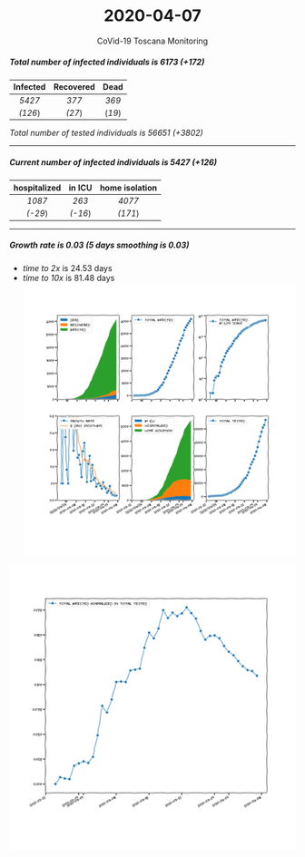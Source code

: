 <div align='center'>

# 2020-04-07
CoVid-19 Toscana Monitoring
</div>

##### Total number of infected individuals is 6173 (+172)
Infected | Recovered | Dead
:---: | :---: | :---:
*5427* | *377* | *369*
*(126*) | *(27*) | (*19*)

*Total number of tested individuals is 56651 (+3802)*
***
##### Current number of infected individuals is 5427 (+126)
hospitalized | in ICU | home isolation
:---: | :---: | :---:
*1087* |*263* |*4077*
*(-29*) |*(-16*) |*(171*)
***
##### Growth rate is 0.03 (5 days smoothing is 0.03)
- *time to 2x* is 24.53 days
- *time to 10x* is 81.48 days
![stats][stats]

![infected_normalized][infected_normalized]

[stats]: stats_Toscana.png
[infected_normalized]: infected_normalized_Toscana.png
